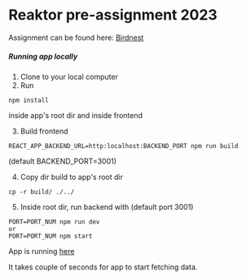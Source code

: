 # Reaktor pre-assignment 2023
Assignment can be found here: [Birdnest](https://assignments.reaktor.com/birdnest/?_gl=1*l2c1yq*_ga*MTE1MTY1MzY0My4xNjcwODU3NTE0*_ga_DX023XT0SX*MTY3Mzc3NjQ3Ny41LjEuMTY3Mzc3NjYwMy4zOS4wLjA.)

##### Running app locally
1. Clone to your local computer
2. Run
```
npm install
```
inside app's root dir and inside frontend

3. Build frontend
```
REACT_APP_BACKEND_URL=http:localhost:BACKEND_PORT npm run build
```
(default BACKEND_PORT=3001)

4. Copy dir build to app's root dir
```
cp -r build/ ./../
```

5. Inside root dir, run backend with (default port 3001)
```
PORT=PORT_NUM npm run dev
or
PORT=PORT_NUM npm start
```

App is running [here](https://misty-night-2499.fly.dev/)

It takes couple of seconds for app to start fetching data.
